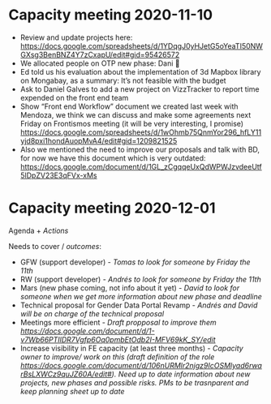 # Capacity meeting 2020-11-10

- Review and update projects here: https://docs.google.com/spreadsheets/d/1YDqgJ0yHJetG5oYeaTI50NWGXsg3BenBNZ4Y7zCxapU/edit#gid=95426572
- We allocated people on OTP new phase: Dani :slightly_smiling_face:
- Ed told us his evaluation about the implementation of 3d Mapbox library on Mongabay, as a summary: It’s not feasible with the budget
- Ask to Daniel Galves to add a new project on VizzTracker to report time expended on the front end team
- Show “Front end Workflow” document we created last week with Mendoza, we think we can discuss and make some agreements next Friday on Frontismos meeting (it will be very interesting, I promise) https://docs.google.com/spreadsheets/d/1wOhmb75QnmYor296_hfLY11yjd8pxi1hondAuopMvA4/edit#gid=1209821525
- Also we mentioned the need to improve our proposals and talk with BD, for now we have this document which is very outdated: https://docs.google.com/document/d/1GL_zCgqqeUxQdWPWJzvdeeUtf5lDpZV23E3qFVx-xMs

# Capacity meeting 2020-12-01

Agenda + *Actions*

Needs to cover / *outcomes*:
- GFW (support developer) - *Tomas to look for someone by Friday the 11th*
- RW (support developer) - *Andrés to look for someone by Friday the 11th*
- Mars (new phase coming, not info about it yet) - *David to look for someone when we get more information about new phase and deadline*
- Technical proposal for Gender Data Portal Revamp - *Andrés and David will be on charge of the technical proposal*
- Meetings more efficient - *Draft propposal to improve them https://docs.google.com/document/d/1-v7Wb66PTIlDR7Vgfp6Oq0pmbEtOdb2I-MFV69kK_SY/edit*
- Increase visibility in FE capacity (at least three months) - *Capacity owner to improve/ work on this (draft definition of the role https://docs.google.com/document/d/106nURMlr2njgz9IcOSMlyad6rwarBsLXWCz9quJZ60A/edit#). Need up to date information about new projects, new phases and possible risks. PMs to be trasnparent and keep planning sheet up to date*
